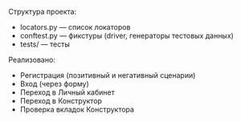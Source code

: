 Структура проекта:
- locators.py — список локаторов
- conftest.py — фикстуры (driver, генераторы тестовых данных)
- tests/ — тесты

Реализовано:
- Регистрация (позитивный и негативный сценарии)
- Вход (через форму)
- Переход в Личный кабинет
- Переход в Конструктор
- Проверка вкладок Конструктора
